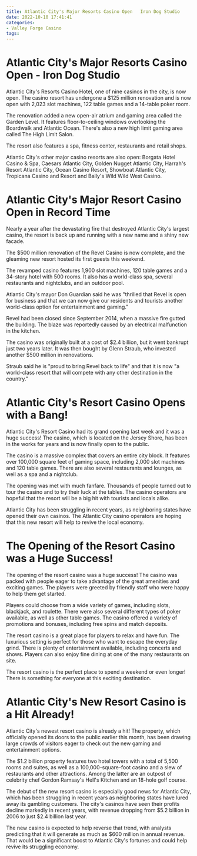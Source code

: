 ```yaml
---
title: Atlantic City's Major Resorts Casino Open   Iron Dog Studio
date: 2022-10-10 17:41:41
categories:
- Valley Forge Casino
tags:
---
```



#  Atlantic City's Major Resorts Casino Open - Iron Dog Studio

Atlantic City's Resorts Casino Hotel, one of nine casinos in the city, is now open. The casino resort has undergone a $125 million renovation and is now open with 2,023 slot machines, 122 table games and a 14-table poker room.

The renovation added a new open-air atrium and gaming area called the Garden Level. It features floor-to-ceiling windows overlooking the Boardwalk and Atlantic Ocean. There's also a new high limit gaming area called The High Limit Salon.

The resort also features a spa, fitness center, restaurants and retail shops.

Atlantic City's other major casino resorts are also open: Borgata Hotel Casino & Spa, Caesars Atlantic City, Golden Nugget Atlantic City, Harrah's Resort Atlantic City, Ocean Casino Resort, Showboat Atlantic City, Tropicana Casino and Resort and Bally's Wild Wild West Casino.

#  Atlantic City's Major Resort Casino Open in Record Time

Nearly a year after the devastating fire that destroyed Atlantic City's largest casino, the resort is back up and running with a new name and a shiny new facade.

The $500 million renovation of the Revel Casino is now complete, and the gleaming new resort hosted its first guests this weekend.

The revamped casino features 1,900 slot machines, 120 table games and a 34-story hotel with 500 rooms. It also has a world-class spa, several restaurants and nightclubs, and an outdoor pool.

Atlantic City's mayor Don Guardian said he was "thrilled that Revel is open for business and that we can now give our residents and tourists another world-class option for entertainment and gaming."

Revel had been closed since September 2014, when a massive fire gutted the building. The blaze was reportedly caused by an electrical malfunction in the kitchen.

The casino was originally built at a cost of $2.4 billion, but it went bankrupt just two years later. It was then bought by Glenn Straub, who invested another $500 million in renovations.

Straub said he is "proud to bring Revel back to life" and that it is now "a world-class resort that will compete with any other destination in the country."

#  Atlantic City's Resort Casino Opens with a Bang!

Atlantic City's Resort Casino had its grand opening last week and it was a huge success! The casino, which is located on the Jersey Shore, has been in the works for years and is now finally open to the public.

The casino is a massive complex that covers an entire city block. It features over 100,000 square feet of gaming space, including 2,000 slot machines and 120 table games. There are also several restaurants and lounges, as well as a spa and a nightclub.

The opening was met with much fanfare. Thousands of people turned out to tour the casino and to try their luck at the tables. The casino operators are hopeful that the resort will be a big hit with tourists and locals alike.

 Atlantic City has been struggling in recent years, as neighboring states have opened their own casinos. The Atlantic City casino operators are hoping that this new resort will help to revive the local economy.

#  The Opening of the Resort Casino was a Huge Success!

The opening of the resort casino was a huge success! The casino was packed with people eager to take advantage of the great amenities and exciting games. The players were greeted by friendly staff who were happy to help them get started.

Players could choose from a wide variety of games, including slots, blackjack, and roulette. There were also several different types of poker available, as well as other table games. The casino offered a variety of promotions and bonuses, including free spins and match deposits.

The resort casino is a great place for players to relax and have fun. The luxurious setting is perfect for those who want to escape the everyday grind. There is plenty of entertainment available, including concerts and shows. Players can also enjoy fine dining at one of the many restaurants on site.

The resort casino is the perfect place to spend a weekend or even longer! There is something for everyone at this exciting destination.

#  Atlantic City's New Resort Casino is a Hit Already!

Atlantic City's newest resort casino is already a hit! The property, which officially opened its doors to the public earlier this month, has been drawing large crowds of visitors eager to check out the new gaming and entertainment options.

The $1.2 billion property features two hotel towers with a total of 5,500 rooms and suites, as well as a 100,000-square-foot casino and a slew of restaurants and other attractions. Among the latter are an outpost of celebrity chef Gordon Ramsay's Hell's Kitchen and an 18-hole golf course.

The debut of the new resort casino is especially good news for Atlantic City, which has been struggling in recent years as neighboring states have lured away its gambling customers. The city's casinos have seen their profits decline markedly in recent years, with revenue dropping from $5.2 billion in 2006 to just $2.4 billion last year.

The new casino is expected to help reverse that trend, with analysts predicting that it will generate as much as $600 million in annual revenue. That would be a significant boost to Atlantic City's fortunes and could help revive its struggling economy.